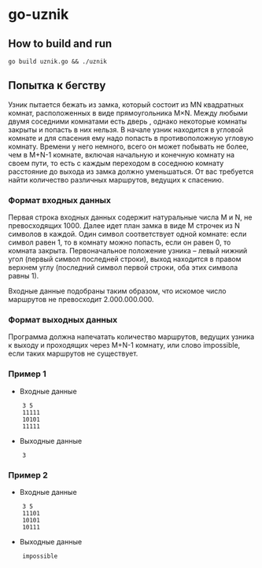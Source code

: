 # go-uznik

## How to build and run

`go build uznik.go && ./uznik`

## Попытка к бегству

Узник пытается бежать из замка, который состоит из MN квадратных комнат, расположенных в виде прямоугольника M×N. Между любыми двумя соседними комнатами есть дверь , однако некоторые комнаты закрыты и попасть в них нельзя. В начале узник находится в угловой комнате и для спасения ему надо попасть в противоположную угловую комнату. Времени у него немного, всего он может побывать не более, чем в M+N-1 комнате, включая начальную и конечную комнату на своем пути, то есть с каждым переходом в соседнюю комнату расстояние до выхода из замка должно уменьшаться. От вас требуется найти количество различных маршрутов, ведущих к спасению.

### Формат входных данных

Первая строка входных данных содержит натуральные числа M и N, не превосходящих 1000. Далее идет план замка в виде M строчек из N символов в каждой. Один символ соответствует одной комнате: если символ равен 1, то в комнату можно попасть, если он равен 0, то комната закрыта. Первоначальное положение узника – левый нижний угол (первый символ последней строки), выход находится в правом верхнем углу (последний символ первой строки, оба этих символа равны 1).

Входные данные подобраны таким образом, что искомое число маршрутов не превосходит 2.000.000.000.

### Формат выходных данных

Программа должна напечатать количество маршрутов, ведущих узника к выходу и проходящих через M+N-1 комнату, или слово impossible, если таких маршрутов не существует.

### Пример 1
- Входные данные
```
    3 5
    11111
    10101
    11111

```
- Выходные данные
```
    3
```

### Пример 2
- Входные данные
```
    3 5
    11101
    10101
    10111

```
- Выходные данные
```
    impossible
```
